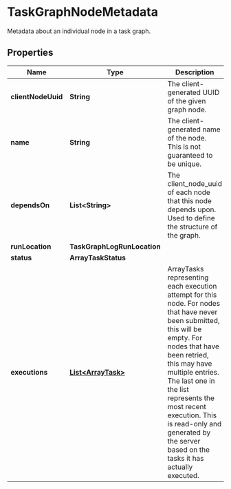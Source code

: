 

# TaskGraphNodeMetadata

Metadata about an individual node in a task graph.

## Properties

Name | Type | Description | Notes
------------ | ------------- | ------------- | -------------
**clientNodeUuid** | **String** | The client-generated UUID of the given graph node. |  [optional]
**name** | **String** | The client-generated name of the node. This is not guaranteed to be unique.  |  [optional]
**dependsOn** | **List&lt;String&gt;** | The client_node_uuid of each node that this node depends upon. Used to define the structure of the graph.  |  [optional]
**runLocation** | **TaskGraphLogRunLocation** |  |  [optional]
**status** | **ArrayTaskStatus** |  |  [optional]
**executions** | [**List&lt;ArrayTask&gt;**](ArrayTask.md) | ArrayTasks representing each execution attempt for this node. For nodes that have never been submitted, this will be empty. For nodes that have been retried, this may have multiple entries. The last one in the list represents the most recent execution. This is read-only and generated by the server based on the tasks it has actually executed.  |  [optional] [readonly]



